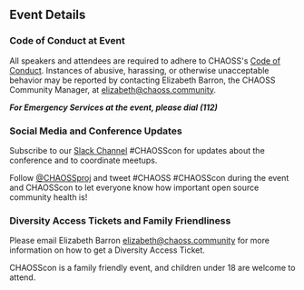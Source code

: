 ## Event Details

### Code of Conduct at Event
All speakers and attendees are required to adhere to CHAOSS's [Code of Conduct](https://chaoss.community/about/code-of-conduct/). Instances of abusive, harassing, or otherwise unacceptable behavior may be reported by contacting Elizabeth Barron, the CHAOSS Community Manager, at elizabeth@chaoss.community.  

***For Emergency Services at the event, please dial (112)***

### Social Media and Conference Updates

Subscribe to our [Slack Channel](https://join.slack.com/t/chaoss-workspace/shared_invite/zt-r65szij9-QajX59hkZUct82b0uACA6g) #CHAOSScon for updates about the conference and to coordinate meetups.  

Follow [@CHAOSSproj](https://twitter.com/CHAOSSproj) and tweet #CHAOSS #CHAOSScon during the event and CHAOSScon to let everyone know how important open source community health is!

### Diversity Access Tickets and Family Friendliness

Please email Elizabeth Barron <elizabeth@chaoss.community> for more information on how to get a Diversity Access Ticket.

CHAOSScon is a family friendly event, and children under 18 are welcome to attend.
